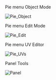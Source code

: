 
Pie menu Object Mode

![Pie_Object](https://github.com/user-attachments/assets/365bd2ab-c899-4156-8bb5-a4c20ecea454)

Pie menu Edit Mode

![Pie_Edit](https://github.com/user-attachments/assets/39c1e85a-e7b9-44a8-8249-a830f82d6c09)

Pie menu UV Editor

![Pie_UVs](https://github.com/user-attachments/assets/9354233d-6817-496e-b222-91a7a16fe942)

Panel Tools

![Panel](https://github.com/user-attachments/assets/f6a4e1e7-c236-4190-a22f-7552b415fc01)

